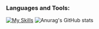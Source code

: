 ### **Languages and Tools:**  
[![My Skills](https://skills.thijs.gg/icons?i=html,css,tailwind,js,react,vite,ts,next,django,nodejs,mongodb,firebase,md,git,github,vscode,flask,pytorch,mysql,postman,stackoverflow&perline=13)](#)
![Anurag's GitHub stats](https://github-readme-stats.vercel.app/api?username=anuraghazra&theme=dark&show_icons=true)
